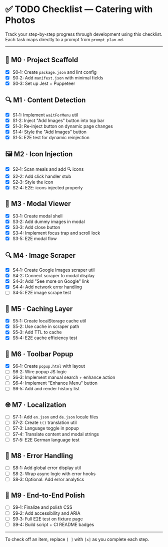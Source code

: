 # ✅ TODO Checklist — Catering with Photos

Track your step-by-step progress through development using this checklist.
Each task maps directly to a prompt from `prompt_plan.md`.

---

## 🧱 M0 · Project Scaffold

- [x] S0‑1: Create `package.json` and lint config
- [x] S0‑2: Add `manifest.json` with minimal fields
- [x] S0‑3: Set up Jest + Puppeteer

## 🔍 M1 · Content Detection

- [x] S1‑1: Implement `waitForMenu` util
- [x] S1‑2: Inject "Add Images" button into top bar
- [x] S1‑3: Re-inject button on dynamic page changes
- [x] S1‑4: Style the "Add Images" button
- [x] S1‑5: E2E test for dynamic reinjection

## 🖼️ M2 · Icon Injection

- [x] S2‑1: Scan meals and add 🔍 icons
- [x] S2‑2: Add click handler stub
- [x] S2‑3: Style the icon
- [x] S2‑4: E2E: icons injected properly

## 💬 M3 · Modal Viewer

- [x] S3‑1: Create modal shell
- [x] S3‑2: Add dummy images in modal
- [x] S3‑3: Add close button
- [x] S3‑4: Implement focus trap and scroll lock
- [x] S3‑5: E2E modal flow

## 🔍 M4 · Image Scraper

- [x] S4‑1: Create Google Images scraper util
- [x] S4‑2: Connect scraper to modal display
- [x] S4‑3: Add "See more on Google" link
- [x] S4‑4: Add network error handling
- [ ] S4‑5: E2E image scrape test

## 💾 M5 · Caching Layer

- [x] S5‑1: Create localStorage cache util
- [x] S5‑2: Use cache in scraper path
- [x] S5‑3: Add TTL to cache
- [x] S5‑4: E2E cache efficiency test

## 🧰 M6 · Toolbar Popup

- [x] S6‑1: Create `popup.html` with layout
- [ ] S6‑2: Wire popup JS logic
- [ ] S6‑3: Implement manual search + enhance action
- [ ] S6‑4: Implement "Enhance Menu" button
- [ ] S6‑5: Add and render history list

## 🌐 M7 · Localization

- [ ] S7‑1: Add `en.json` and `de.json` locale files
- [ ] S7‑2: Create `t()` translation util
- [ ] S7‑3: Language toggle in popup
- [ ] S7‑4: Translate content and modal strings
- [ ] S7‑5: E2E German language test

## 🚨 M8 · Error Handling

- [ ] S8‑1: Add global error display util
- [ ] S8‑2: Wrap async logic with error hooks
- [ ] S8‑3: Optional: Add error analytics

## 🎯 M9 · End-to-End Polish

- [ ] S9‑1: Finalize and polish CSS
- [ ] S9‑2: Add accessibility and ARIA
- [ ] S9‑3: Full E2E test on fixture page
- [ ] S9‑4: Build script + CI README badges

---

To check off an item, replace `[ ]` with `[x]` as you complete each step.

